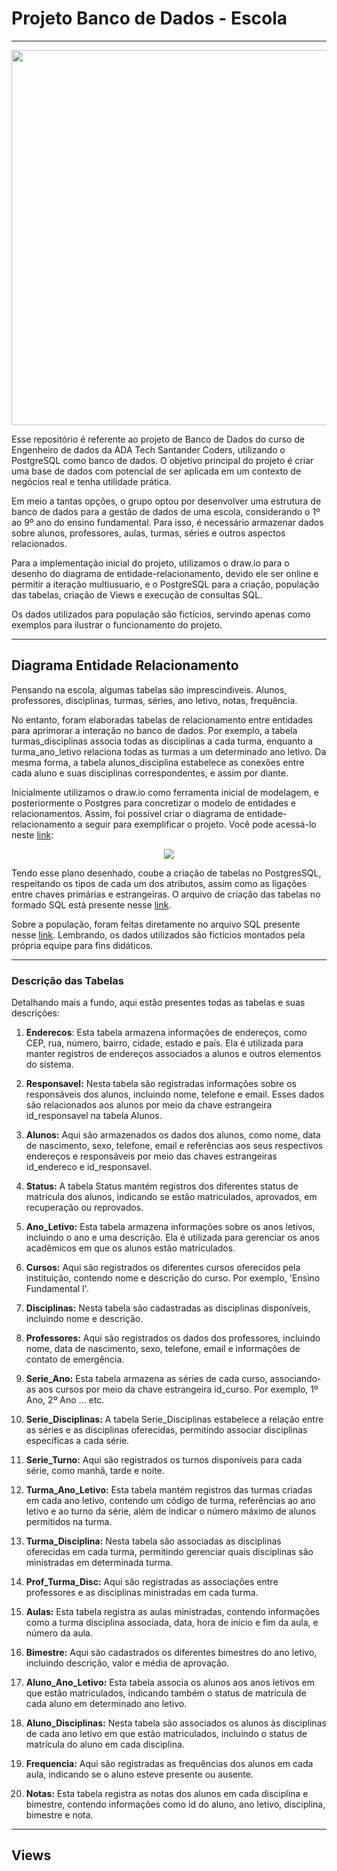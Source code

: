 # Projeto Banco de Dados - Escola

***

<p style="text-align:center;" align="center">
<img src='https://img.freepik.com/vetores-premium/exterior-do-edificio-da-escola-moderna-bem-vindo-de-volta-a-escola-arquitetura-educacional-do-ensino-medio_625536-384.jpg?w=1380' width=600>
</p>


Esse repositório é referente ao projeto de Banco de Dados do curso de Engenheiro de dados da ADA Tech Santander Coders, utilizando o PostgreSQL como banco de dados. O objetivo principal do projeto é criar uma base de dados com potencial de ser aplicada em um contexto de negócios real e tenha utilidade prática.

Em meio a tantas opções, o grupo optou por desenvolver uma estrutura de banco de dados para a gestão de dados de uma escola, considerando o 1º ao 9º ano do ensino fundamental. Para isso, é necessário armazenar dados sobre alunos, professores, aulas, turmas, séries e outros aspectos relacionados.

Para a implementação inicial do projeto, utilizamos o draw.io para o desenho do diagrama de entidade-relacionamento, devido ele ser online e permitir a iteração multiusuario, e o PostgreSQL para a criação, população das tabelas, criação de Views e execução de consultas SQL.


Os dados utilizados para população são fictícios, servindo apenas como exemplos para ilustrar o funcionamento do projeto.

***

## Diagrama Entidade Relacionamento

Pensando na escola, algumas tabelas são imprescindiveis. Alunos, professores, disciplinas, turmas, séries, ano letivo, notas, frequência.

No entanto, foram elaboradas tabelas de relacionamento entre entidades para aprimorar a interação no banco de dados. Por exemplo, a tabela turmas_disciplinas associa todas as disciplinas a cada turma, enquanto a turma_ano_letivo relaciona todas as turmas a um determinado ano letivo. Da mesma forma, a tabela alunos_disciplina estabelece as conexões entre cada aluno e suas disciplinas correspondentes, e assim por diante.

Inicialmente utilizamos o draw.io como ferramenta inicial de modelagem, e posteriormente o Postgres para concretizar o modelo de entidades e relacionamentos. Assim, foi possível criar o diagrama de entidade-relacionamento a seguir para exemplificar o projeto. Você pode acessá-lo neste [link](images/Modelo_de_Dados.pgerd.png):

<p style="text-align:center;">
<img src='https://raw.githubusercontent.com/RafaelQSantos-RQS/MySchoolDatabase/main/images/Modelo_de_Dados.pgerd.png'>
</p>

Tendo esse plano desenhado, coube a criação de tabelas no PostgresSQL, respeitando os tipos de cada um dos atributos, assim como as ligações entre chaves primárias e estrangeiras. O arquivo de criação das tabelas no formado SQL está presente nesse [link](Preparação/Create%20Tables.sql).

Sobre a população, foram feitas diretamente no arquivo SQL presente nesse [link](Preparação/Insert%20Data.sql). Lembrando, os dados utilizados são ficticios montados pela própria equipe para fins didáticos.

***
### Descrição das Tabelas

Detalhando mais a fundo, aqui estão presentes todas as tabelas e suas descrições:

1. **Enderecos**: Esta tabela armazena informações de endereços, como CEP, rua, número, bairro, cidade, estado e país. Ela é utilizada para manter registros de endereços associados a alunos e outros elementos do sistema.

2. **Responsavel:** Nesta tabela são registradas informações sobre os responsáveis dos alunos, incluindo nome, telefone e email. Esses dados são relacionados aos alunos por meio da chave estrangeira id_responsavel na tabela Alunos.

3. **Alunos:** Aqui são armazenados os dados dos alunos, como nome, data de nascimento, sexo, telefone, email e referências aos seus respectivos endereços e responsáveis por meio das chaves estrangeiras id_endereco e id_responsavel.

4. **Status:** A tabela Status mantém registros dos diferentes status de matrícula dos alunos, indicando se estão matriculados, aprovados, em recuperação ou reprovados.

5. **Ano_Letivo:** Esta tabela armazena informações sobre os anos letivos, incluindo o ano e uma descrição. Ela é utilizada para gerenciar os anos acadêmicos em que os alunos estão matriculados.

6. **Cursos:** Aqui são registrados os diferentes cursos oferecidos pela instituição, contendo nome e descrição do curso. Por exemplo, 'Ensino Fundamental I'.

7. **Disciplinas:** Nesta tabela são cadastradas as disciplinas disponíveis, incluindo nome e descrição.

8. **Professores:** Aqui são registrados os dados dos professores, incluindo nome, data de nascimento, sexo, telefone, email e informações de contato de emergência.

9. **Serie_Ano:** Esta tabela armazena as séries de cada curso, associando-as aos cursos por meio da chave estrangeira id_curso. Por exemplo, 1º Ano, 2º Ano ... etc.

10. **Serie_Disciplinas:** A tabela Serie_Disciplinas estabelece a relação entre as séries e as disciplinas oferecidas, permitindo associar disciplinas específicas a cada série.

11. **Serie_Turno:** Aqui são registrados os turnos disponíveis para cada série, como manhã, tarde e noite.

12. **Turma_Ano_Letivo:** Esta tabela mantém registros das turmas criadas em cada ano letivo, contendo um código de turma, referências ao ano letivo e ao turno da série, além de indicar o número máximo de alunos permitidos na turma.

13. **Turma_Disciplina:** Nesta tabela são associadas as disciplinas oferecidas em cada turma, permitindo gerenciar quais disciplinas são ministradas em determinada turma.

14. **Prof_Turma_Disc:** Aqui são registradas as associações entre professores e as disciplinas ministradas em cada turma.

15. **Aulas:** Esta tabela registra as aulas ministradas, contendo informações como a turma disciplina associada, data, hora de início e fim da aula, e número da aula.

16. **Bimestre:** Aqui são cadastrados os diferentes bimestres do ano letivo, incluindo descrição, valor e média de aprovação.

17. **Aluno_Ano_Letivo:** Esta tabela associa os alunos aos anos letivos em que estão matriculados, indicando também o status de matrícula de cada aluno em determinado ano letivo.

18. **Aluno_Disciplinas:** Nesta tabela são associados os alunos às disciplinas de cada ano letivo em que estão matriculados, incluindo o status de matrícula do aluno em cada disciplina.

19. **Frequencia:** Aqui são registradas as frequências dos alunos em cada aula, indicando se o aluno esteve presente ou ausente.

20. **Notas:** Esta tabela registra as notas dos alunos em cada disciplina e bimestre, contendo informações como id do aluno, ano letivo, disciplina, bimestre e nota.

***

## Views

